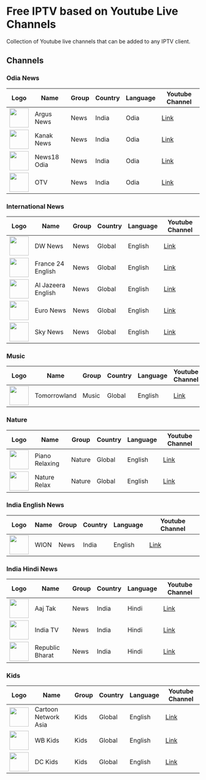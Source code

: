 # Free IPTV based on Youtube Live Channels
Collection of Youtube live channels that can be added to any IPTV client.

## Channels

### Odia News
| Logo | Name | Group | Country | Language | Youtube Channel |
| --- | --- | --- | --- | --- | --- |
| <img src="https://yt3.ggpht.com/ytc/AKedOLSpayG9r8Bd4gUvQN8A-WwNKL_4RCF2IMgl5d_n" width="50"> | Argus News  | News | India | Odia | [Link](https://www.youtube.com/channel/UCwBK7Cdk0wq8rCjxcvaoHzg) |
| <img src="https://yt3.ggpht.com/vxTV33OnAei79YI2dPSTit69z5DaXn6r3jOvYHztTYeBU13ehCik6iKmvgYaO53jPokrWwcb8qo" width="50"> | Kanak News | News | India | Odia | [Link](https://www.youtube.com/channel/UC90RW5ZmBBqp4r2QIQxfACA) |
| <img src="https://yt3.ggpht.com/ytc/AKedOLTMjtN-vrh_KfbZj_vlGVo3ka_LDP2g6fsPuCJmjw" width="50"> | News18 Odia  | News | India | Odia | [Link](https://www.youtube.com/channel/UCUK49UvmYWYLiB7_bZFuFZQ) |
| <img src="https://yt3.ggpht.com/ytc/AKedOLSgRTYyhZKf1NGma__2qf_oa1eJfyLHkSHx9FIHfg" width="50"> | OTV | News | India | Odia | [Link](https://www.youtube.com/channel/UCCgLMMp4lv7fSD2sBz1Ai6Q) |

### International News
| Logo | Name | Group | Country | Language | Youtube Channel |
| --- | --- | --- | --- | --- | --- |
| <img src="https://yt3.ggpht.com/ytc/AKedOLToHygnzerTBVOB3GsUcxsPiMP6dIOzFe9T90R0fAE" width="50"> | DW News | News | Global | English | [Link](https://www.youtube.com/channel/UCknLrEdhRCp1aegoMqRaCZgg) |
| <img src="https://yt3.ggpht.com/ytc/AKedOLSSvx6Lajinz_I-_33UiIWNItieFMkWIAxbDuR_AA" width="50"> | France 24 English | News | Global | English | [Link](https://www.youtube.com/channel/UCQfwfsi5VrQ8yKZ-UWmAEFg) |
| <img src="https://yt3.ggpht.com/ytc/AKedOLSWUC1XEN9_RtfZ6mUX_oN3jo1UuB-KU3tweyxPLb4" width="50"> | Al Jazeera English | News | Global | English | [Link](https://www.youtube.com/channel/UCNye-wNBqNL5ZzHSJj3l8Bg) |
| <img src="https://yt3.ggpht.com/yf11CBlHMr2hTqx-gUoAR_v9W0iRSK7O8PD5Wi5qKIcU7cKKF11Dhwr2KuKZ_SWRnxDVKIct" width="50"> | Euro News | News | Global | English | [Link](https://www.youtube.com/channel/UCSrZ3UV4jOidv8ppoVuvW9Q) |
| <img src="https://yt3.ggpht.com/E96qzkAoX81DQs7wqRHR4rNk1esa4quBPzda2QRzImlhoHOVgRdAN8o-S0Rb_hpygo_n4LdhwTE" width="50"> | Sky News | News | Global | English | [Link](https://www.youtube.com/channel/UCoMdktPbSTixAyNGwb-UYkQ) |

### Music
| Logo | Name | Group | Country | Language | Youtube Channel |
| --- | --- | --- | --- | --- | --- |
| <img src="https://yt3.ggpht.com/5C8e_VL2fvl8tEDcnW5K_TsocwiNxbhuXCpdV2t8DhJO-dz8cWIYq6nT3Mf4F9yBnQmIWZUe" width="50"> | Tomorrowland | Music | Global | English | [Link](https://www.youtube.com/channel/UCsN8M73DMWa8SPp5o_0IAQQ) |

### Nature
| Logo | Name | Group | Country | Language | Youtube Channel |
| --- | --- | --- | --- | --- | --- |
| <img src="https://yt3.ggpht.com/ytc/AKedOLS1ux6GXmgjIw4kkiJHfeuY0Bi9N0kjPaWVKzBv" width="50"> | Piano Relaxing | Nature | Global | English | [Link](https://www.youtube.com/channel/UCEiS8m8OLFI0REntmsTvzjA) |
| <img src="https://yt3.ggpht.com/f9e-m4g6okRrg7TCHLllMQYFxdM4SPTElEKjUWVmb4vbdzFyk2oM6knZuAVGiiZeIpvlNbO4jw" width="50"> | Nature Relax | Nature | Global | English | [Link](https://www.youtube.com/channel/UC80oBMhAYgvV5bCWXs-xCUA) |

### India English News
| Logo | Name | Group | Country | Language | Youtube Channel |
| --- | --- | --- | --- | --- | --- |
| <img src="https://yt3.ggpht.com/ytc/AKedOLQ5U-RWZZWrWBgS5imVahjSmIJpb21BW3Rwwd1XTw" width="50"> | WION | News | India | English | [Link](https://www.youtube.com/channel/UC_gUM8rL-Lrg6O3adPW9K1g) |

### India Hindi News
| Logo | Name | Group | Country | Language | Youtube Channel |
| --- | --- | --- | --- | --- | --- |
| <img src="https://yt3.ggpht.com/ytc/AKedOLQRJiELJWT983TxaxQ8nKgVGP4jgWTvqTaOUFekrB0" width="50"> | Aaj Tak | News | India | Hindi | [Link](https://www.youtube.com/channel/UCt4t-jeY85JegMlZ-E5UWtA) |
| <img src="https://yt3.ggpht.com/y5S847YDNlDZNUUk3xmEfVMUDu2XSe0yAU_qvIpbwKi5VgIYQQc3FGeOANbgu-36sBEDpAwDAQ" width="50"> | India TV | News | India | Hindi | [Link](https://www.youtube.com/channel/UCttspZesZIDEwwpVIgoZtWQ) |
| <img src="https://yt3.ggpht.com/ytc/AKedOLTHZuOu1RwxGkcEsHKE6_WfmeST3JPoWNLxir3alA" width="50"> | Republic Bharat | News | India | Hindi | [Link](https://www.youtube.com/channel/UC7wXt18f2iA3EDXeqAVuKn) |

### Kids
| Logo | Name | Group | Country | Language | Youtube Channel |
| --- | --- | --- | --- | --- | --- |
| <img src="https://yt3.ggpht.com/BnrgYIJLNhJ2p9H-ymJcjVaKTMATWYl9rBix40pemYpkykC4_9gEbF82C_RsKgsRD8YzYXP5mA" width="50"> | Cartoon Network Asia | Kids | Global | English | [Link](https://www.youtube.com/channel/UC9hVEGaTpAYMVd-bRsOYKwA) |
| <img src="https://yt3.ggpht.com/ytc/AKedOLTWSuXvajlpkF0dcqa8Mf2Va5svzH7b9EC1x0Q7zA" width="50"> | WB Kids | Kids | Global | English | [Link](https://www.youtube.com/channel/UC9trsD1jCTXXtN3xIOIU8gg) |
| <img src="https://yt3.ggpht.com/ytc/AKedOLRu2MPHAs_A-Kmv-iTR_8rDC5uv6CoWq5ekM_DATw" width="50"> | DC Kids | Kids | Global | English | [Link](https://www.youtube.com/channel/UCyu8StPfZWapR6rfW_JgqcA) |